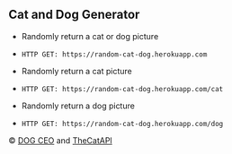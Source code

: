 ## Cat and Dog Generator

- Randomly return a cat or dog picture
- `HTTP GET: https://random-cat-dog.herokuapp.com`


- Randomly return a cat picture
- `HTTP GET: https://random-cat-dog.herokuapp.com/cat`


- Randomly return a dog picture
- `HTTP GET: https://random-cat-dog.herokuapp.com/dog`


©️ [DOG CEO](https://dog.ceo/) and [TheCatAPI](https://thecatapi.com/)
